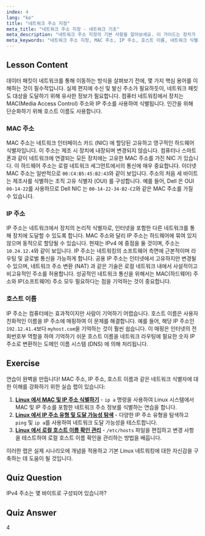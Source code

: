 ```yaml
---
index: 4
lang: "ko"
title: "네트워크 주소 지정"
meta_title: "네트워크 주소 지정 - 네트워크 기초"
meta_description: "네트워크 주소 지정의 기본 사항을 알아보세요. 이 가이드는 장치가 Linux 네트워킹에서 통신하는 방법을 이해하는 데 핵심적인 MAC 주소, IP 주소 및 호스트 이름을 설명합니다."
meta_keywords: "네트워크 주소 지정, MAC 주소, IP 주소, 호스트 이름, 네트워크 식별자, Linux 네트워킹, 네트워크 기초, 초보자, 튜토리얼, 가이드"
---
```


## Lesson Content

데이터 패킷이 네트워크를 통해 이동하는 방식을 살펴보기 전에, 몇 가지 핵심 용어를 이해하는 것이 필수적입니다. 실제 편지에 수신 및 발신 주소가 필요하듯이, 네트워크 패킷도 대상을 도달하기 위해 유사한 정보가 필요합니다. 컴퓨터 네트워킹에서 장치는 MAC(Media Access Control) 주소와 IP 주소를 사용하여 식별됩니다. 인간을 위해 단순화하기 위해 호스트 이름도 사용합니다.

### MAC 주소

MAC 주소는 네트워크 인터페이스 카드 (NIC) 에 할당된 고유하고 영구적인 하드웨어 식별자입니다. 이 주소는 제조 시 장치에 내장되며 변경되지 않습니다. 컴퓨터나 스마트폰과 같이 네트워크에 연결되는 모든 장치에는 고유한 MAC 주소를 가진 NIC 가 있습니다. 이 하드웨어 주소는 로컬 네트워크 세그먼트에서의 통신에 매우 중요합니다. 이더넷 MAC 주소는 일반적으로 `00:C4:B5:45:B2:43`와 같이 보입니다. 주소의 처음 세 바이트는 제조사를 식별하는 조직 고유 식별자 (OUI) 를 구성합니다. 예를 들어, Dell 은 OUI `00-14-22`를 사용하므로 Dell NIC 는 `00-14-22-34-B2-C2`와 같은 MAC 주소를 가질 수 있습니다.

### IP 주소

IP 주소는 네트워크에서 장치의 논리적 식별자로, 인터넷을 포함한 다른 네트워크를 통해 장치에 도달할 수 있도록 합니다. MAC 주소와 달리 IP 주소는 하드웨어에 묶여 있지 않으며 동적으로 할당될 수 있습니다. 현재는 IPv4 에 중점을 둘 것이며, 주소는 `10.24.12.4`와 같이 보입니다. IP 주소는 네트워킹의 소프트웨어 측면에 근본적이며 라우팅 및 글로벌 통신을 가능하게 합니다. 공용 IP 주소는 인터넷에서 고유하지만 변경될 수 있으며, 네트워크 주소 변환 (NAT) 과 같은 기술은 로컬 네트워크 내에서 사설적이고 비고유적인 주소를 허용합니다. 성공적인 네트워크 통신을 위해서는 MAC(하드웨어) 주소와 IP(소프트웨어) 주소 모두 필요하다는 점을 기억하는 것이 중요합니다.

### 호스트 이름

IP 주소는 컴퓨터에는 효과적이지만 사람이 기억하기 어렵습니다. 호스트 이름은 사용자 친화적인 이름을 IP 주소에 매핑하여 이 문제를 해결합니다. 예를 들어, 해당 IP 주소인 `192.12.41.4`보다 `myhost.com`을 기억하는 것이 훨씬 쉽습니다. 이 매핑은 인터넷의 전화번호부 역할을 하여 기억하기 쉬운 호스트 이름을 네트워크 라우팅에 필요한 숫자 IP 주소로 변환하는 도메인 이름 시스템 (DNS) 에 의해 처리됩니다.

## Exercise

연습이 완벽을 만듭니다! MAC 주소, IP 주소, 호스트 이름과 같은 네트워크 식별자에 대한 이해를 강화하기 위한 실습 랩이 있습니다:

1.  **[Linux 에서 MAC 및 IP 주소 식별하기](https://labex.io/ko/labs/comptia-identify-mac-and-ip-addresses-in-linux-592731)** - `ip a` 명령을 사용하여 Linux 시스템에서 MAC 및 IP 주소를 포함한 네트워크 주소 정보를 식별하는 연습을 합니다.
2.  **[Linux 에서 IP 주소 유형 및 도달 가능성 탐색](https://labex.io/ko/labs/comptia-explore-ip-address-types-and-reachability-in-linux-592780)** - 다양한 IP 주소 유형을 탐색하고 `ping` 및 `ip a`를 사용하여 네트워크 도달 가능성을 테스트합니다.
3.  **[Linux 에서 로컬 호스트 이름 확인 관리](https://labex.io/ko/labs/comptia-manage-local-hostname-resolution-in-linux-592792)** - `/etc/hosts` 파일을 편집하고 변경 사항을 테스트하여 로컬 호스트 이름 확인을 관리하는 방법을 배웁니다.

이러한 랩은 실제 시나리오에 개념을 적용하고 기본 Linux 네트워킹에 대한 자신감을 구축하는 데 도움이 될 것입니다.

## Quiz Question

IPv4 주소는 몇 바이트로 구성되어 있습니까?

## Quiz Answer

4

